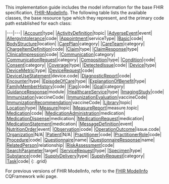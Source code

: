 This implementation guide includes the model information for the base FHIR specification, [FHIR-ModelInfo](Library-FHIR-ModelInfo.html). The following table lists the available classes, the base resource type which they represent, and the primary code path established for each class:

|---|---|
|[Account]({{site.data.fhir.path}}account.html)|type|
|[ActivityDefinition]({{site.data.fhir.path}}activitydefinition.html)|topic|
|[AdverseEvent]({{site.data.fhir.path}}adverseevent.html)|event|
|[AllergyIntolerance]({{site.data.fhir.path}}allergyintolerance.html)|code|
|[Appointment]({{site.data.fhir.path}}appointment.html)|serviceType|
|[Basic]({{site.data.fhir.path}}basic.html)|code|
|[BodyStructure]({{site.data.fhir.path}}bodystructure.html)|location|
|[CarePlan]({{site.data.fhir.path}}careplan.html)|category|
|[CareTeam]({{site.data.fhir.path}}careteam.html)|category|
|[ChargeItemDefinition]({{site.data.fhir.path}}chargeitemdefinition.html)|code|
|[Claim]({{site.data.fhir.path}}claim.html)|type|
|[ClaimResponse]({{site.data.fhir.path}}claimresponse.html)|type|
|[ClinicalImpression]({{site.data.fhir.path}}clinicalimpression.html)|code|
|[Communication]({{site.data.fhir.path}}communication.html)|category|
|[CommunicationRequest]({{site.data.fhir.path}}communicationrequest.html)|category|
|[Composition]({{site.data.fhir.path}}composition.html)|type|
|[Condition]({{site.data.fhir.path}}condition.html)|code|
|[Consent]({{site.data.fhir.path}}consent.html)|category|
|[Coverage]({{site.data.fhir.path}}coverage.html)|type|
|[DetectedIssue]({{site.data.fhir.path}}detectedissue.html)|code|
|[Device]({{site.data.fhir.path}}device.html)|type|
|[DeviceMetric]({{site.data.fhir.path}}devicemetric.html)|type|
|[DeviceRequest]({{site.data.fhir.path}}devicerequest.html)|code|
|[DeviceUseStatement]({{site.data.fhir.path}}deviceusestatement.html)|device.code|
|[DiagnosticReport]({{site.data.fhir.path}}diagnosticreport.html)|code|
|[Encounter]({{site.data.fhir.path}}encounter.html)|type|
|[EpisodeOfCare]({{site.data.fhir.path}}episodeofcare.html)|type|
|[ExplanationOfBenefit]({{site.data.fhir.path}}explanationofbenefit.html)|type|
|[FamilyMemberHistory]({{site.data.fhir.path}}familymemberhistory.html)|code|
|[Flag]({{site.data.fhir.path}}flag.html)|code|
|[Goal]({{site.data.fhir.path}}goal.html)|category|
|[GuidanceResponse]({{site.data.fhir.path}}guidanceresponse.html)|module|
|[HealthcareService]({{site.data.fhir.path}}healthcareservice.html)|type|
|[ImagingStudy]({{site.data.fhir.path}}imagingstudy.html)|code|
|[Immunization]({{site.data.fhir.path}}immunization.html)|vaccineCode|
|[ImmunizationEvaluation]({{site.data.fhir.path}}immunizationevaluation.html)|vaccineCode|
|[ImmunizationRecommendation]({{site.data.fhir.path}}immunizationrecommendation.html)|vaccineCode|
|[Library]({{site.data.fhir.path}}library.html)|topic|
|[Location]({{site.data.fhir.path}}location.html)|type|
|[Measure]({{site.data.fhir.path}}measure.html)|topic|
|[MeasureReport]({{site.data.fhir.path}}measurereport.html)|measure.topic|
|[Medication]({{site.data.fhir.path}}medication.html)|code|
|[MedicationAdministration]({{site.data.fhir.path}}medicationadministration.html)|medication|
|[MedicationDispense]({{site.data.fhir.path}}medicationdispense.html)|medication|
|[MedicationRequest]({{site.data.fhir.path}}medicationrequest.html)|medication|
|[MedicationStatement]({{site.data.fhir.path}}medicationstatement.html)|medication|
|[MessageDefinition]({{site.data.fhir.path}}messagedefinition.html)|event|
|[NutritionOrder]({{site.data.fhir.path}}nutritionorder.html)|event|
|[Observation]({{site.data.fhir.path}}observation.html)|code|
|[OperationOutcome]({{site.data.fhir.path}}operationoutcome.html)|issue.code|
|[Organization]({{site.data.fhir.path}}organization.html)|N/A|
|[Patient]({{site.data.fhir.path}}patient.html)|N/A|
|[Practitioner]({{site.data.fhir.path}}practitioner.html)|code|
|[PractitionerRole]({{site.data.fhir.path}}practitionerrole.html)|code|
|[Procedure]({{site.data.fhir.path}}procedure.html)|code|
|[Questionnaire]({{site.data.fhir.path}}questionnaire.html)|name|
|[QuestionnaireResponse]({{site.data.fhir.path}}questionnaireresponse.html)|name|
|[RelatedPerson]({{site.data.fhir.path}}relatedperson.html)|relationship|
|[RiskAssessment]({{site.data.fhir.path}}riskassessment.html)|code|
|[SearchParameter]({{site.data.fhir.path}}searchparameter.html)|target|
|[ServiceRequest]({{site.data.fhir.path}}servicerequest.html)|type|
|[Specimen]({{site.data.fhir.path}}specimen.html)|type|
|[Substance]({{site.data.fhir.path}}substance.html)|code|
|[SupplyDelivery]({{site.data.fhir.path}}supplydelivery.html)|type|
|[SupplyRequest]({{site.data.fhir.path}}supplyrequest.html)|category|
|[Task]({{site.data.fhir.path}}task.html)|code|
{: .grid}


For previous versions of FHIR ModelInfo, refer to the [FHIR ModelInfo](https://github.com/cqframework/clinical_quality_language/wiki/FHIRModelInfo) CQFramework wiki page.